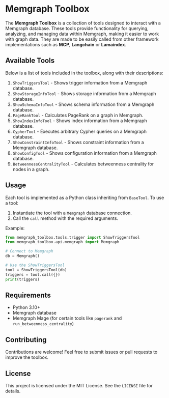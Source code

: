 # Memgraph Toolbox

The **Memgraph Toolbox** is a collection of tools designed to interact with a
Memgraph database. These tools provide functionality for querying, analyzing,
and managing data within Memgraph, making it easier to work with graph data.
They are made to be easily called from other framework implementations such as
**MCP**, **Langchain** or **Lamaindex**.

## Available Tools

Below is a list of tools included in the toolbox, along with their descriptions:

1. `ShowTriggersTool` - Shows trigger information from a Memgraph database.
2. `ShowStorageInfoTool` - Shows storage information from a Memgraph database.
3. `ShowSchemaInfoTool` - Shows schema information from a Memgraph database.
4. `PageRankTool` - Calculates PageRank on a graph in Memgraph.
5. `ShowIndexInfoTool` - Shows index information from a Memgraph database.
6. `CypherTool` - Executes arbitrary Cypher queries on a Memgraph database.
7. `ShowConstraintInfoTool` - Shows constraint information from a Memgraph database.
8. `ShowConfigTool` - Shows configuration information from a Memgraph database.
9. `BetweennessCentralityTool` - Calculates betweenness centrality for nodes in a graph.

## Usage

Each tool is implemented as a Python class inheriting from `BaseTool`. To use a
tool:

1. Instantiate the tool with a `Memgraph` database connection.
2. Call the `call` method with the required arguments.

Example:

```python
from memgraph_toolbox.tools.trigger import ShowTriggersTool
from memgraph_toolbox.api.memgraph import Memgraph

# Connect to Memgraph
db = Memgraph()

# Use the ShowTriggersTool
tool = ShowTriggersTool(db)
triggers = tool.call({})
print(triggers)
```

## Requirements

- Python 3.10+
- Memgraph database
- Memgraph Mage (for certain tools like `pagerank` and `run_betweenness_centrality`)

## Contributing

Contributions are welcome! Feel free to submit issues or pull requests to
improve the toolbox.

## License

This project is licensed under the MIT License. See the `LICENSE` file for
details.
